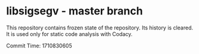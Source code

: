 # libsigsegv - master branch

This repository contains frozen state of the repository.
Its history is cleared. It is used only for static code
analysis with Codacy.

Commit Time: 1710830605